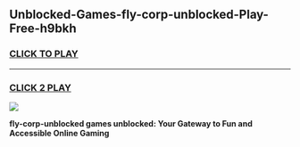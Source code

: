 
## Unblocked-Games-fly-corp-unblocked-Play-Free-h9bkh
<h3>
<a href="https://premium76.site?title=fly-corp-unblocked&ref=21A">CLICK TO PLAY</a></h3>
<hr>

<h3>
<a href="https://premium76.site?title=fly-corp-unblocked&ref=21A">CLICK 2 PLAY</a>
  
</h3>

<a href="https://premium76.site?title=fly-corp-unblocked&ref=21A"><img src="https://clearcache.store/games.png"></a>


**fly-corp-unblocked games unblocked: Your Gateway to Fun and Accessible Online Gaming**
